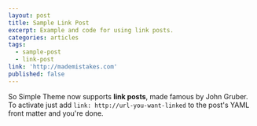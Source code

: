 ```yaml
---
layout: post
title: Sample Link Post
excerpt: Example and code for using link posts.
categories: articles
tags:
  - sample-post
  - link-post
link: 'http://mademistakes.com'
published: false
---
```


So Simple Theme now supports **link posts**, made famous by John Gruber. To activate just add `link: http://url-you-want-linked` to the post's YAML front matter and you're done.

